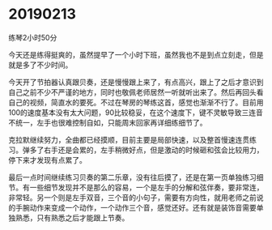 # 20190213

练琴2小时50分

今天还是练得挺爽的，虽然提早了一个小时下班，虽然我也不是到点立刻走，但是就是多了不少时间。

今天开了节拍器认真跟贝奏，还是慢慢跟上来了，有点高兴，跟上了之后才意识到自己之前不少不严谨的地方，同时也敬佩老师居然一听就听出来了。然后再回头看自己的视频，简直水的要死。不过在琴房的琴练这首，感觉也渐渐不行了。目前用100的速度基本没有太大问题，90比较稳妥，在这个速度下，键不灵敏导致三连音不统一，左手也很难控制自如，只能周末回家再详细练细节了。

克拉默继续努力，全曲都已经摸顺，目前主要是局部快速，以及整首慢速连贯练习。弹多了右手还是会累的，左手稍微好点，但是激动的时候砸和弦会比较用力，停下来才发现有点累了。

最后一点时间继续练习贝奏的第二乐章，没有往后摸了，还是在第一页单独练习细节。有一些细节发现并不是那么的容易，一个是左手的分解和弦伴奏，要非常连，非常轻。另一个则是左手双音，三个音的小句子，需要有方向性，就用老师之前说的手腕动作来变成一个动作，一个动作三个音，感觉还好。还有就是装饰音需要单独熟悉，只有熟悉之后才能跟上节奏。
